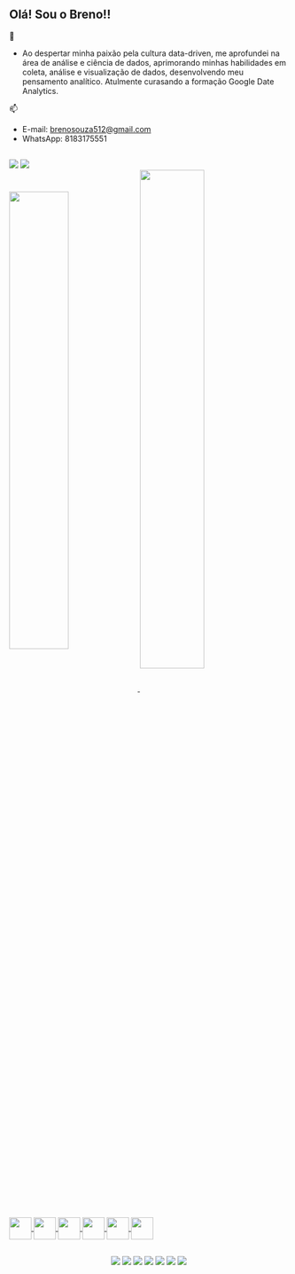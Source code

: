 ## Olá! Sou o Breno!!

📕
- Ao despertar minha paixão pela cultura data-driven, me aprofundei na área de análise e ciência de dados, aprimorando minhas habilidades em coleta, análise e visualização de dados, desenvolvendo meu pensamento analítico. Atulmente curasando a formação Google Date Analytics.

📫 
- E-mail: brenosouza512@gmail.com
- WhatsApp: 8183175551
 ## 
 <html>
  <div style="display: inline_block">
    <a href="https://www.linkedin.com/in/breno-sz/" target="_blank"><img src="https://img.shields.io/badge/LinkedIn-0077B5?style=for-the-badge&logo=linkedin&logoColor=white"></a>
    <a href="mailto:brenosouza512@gmail.com"><img src="https://img.shields.io/badge/Gmail-D14836?style=for-the-badge&logo=gmail&logoColor=white"></a> 
  </div>

  <div>
    <a href="https://github.com/breno-sz">
    <img align="center" width="46%" src="https://github-readme-stats.vercel.app/api?username=bren0512&show_icons=true&theme=tokyonight&count_private=true"/>
    <img align="center" width="48%" src ="https://github-readme-stats.vercel.app/api/top-langs/?username=bren0512&layout=compact&theme=tokyonight&hide"/>
  </div>

  <div style="display: inline_block"><br> 
    <img align="center" heigth="30" width="40" src="https://cdn.jsdelivr.net/gh/devicons/devicon/icons/python/python-original.svg"/>
    <img align="center" heigth="30" width="40" src="https://cdn.jsdelivr.net/gh/devicons/devicon/icons/pandas/pandas-original-wordmark.svg"/>
    <img align="center" heigth="30" width="40" src="https://cdn.jsdelivr.net/gh/devicons/devicon/icons/mysql/mysql-original.svg"/>
    <img align="center" heigth="30" width="40" src="https://cdn.jsdelivr.net/gh/devicons/devicon/icons/java/java-original.svg" />
    <img align="center" heigth="30" width="40" src="https://cdn.jsdelivr.net/gh/devicons/devicon/icons/html5/html5-original.svg"/>
    <img align="center" heigth="30" width="40" src="https://cdn.jsdelivr.net/gh/devicons/devicon/icons/css3/css3-original.svg" />
  </div>

  ##

  <div style="display: inline_block" align="center">
    <a><img src="https://img.shields.io/badge/Tableau-E97627?style=for-the-badge&logo=Tableau&logoColor=white" target="_blank"></a>
    <a><img src="https://img.shields.io/badge/PowerBI-F2C811?style=for-the-badge&logo=Power%20BI&logoColor=white" target="_blank"></a>
    <a><img src="https://img.shields.io/badge/MySQL-005C84?style=for-the-badge&logo=mysql&logoColor=white" target="_blank"></a>
    <a><img src="https://img.shields.io/badge/Markdown-000000?style=for-the-badge&logo=markdown&logoColor=white" target="_blank"></a>
    <a></a><img src="https://img.shields.io/badge/Python-FFD43B?style=for-the-badge&logo=python&logoColor=blue" target="_blank"></a>
    <a><img src="https://img.shields.io/badge/Colab-F9AB00?style=for-the-badge&logo=googlecolab&color=525252" target="_blank"></a>
    <a><img src="https://img.shields.io/badge/GIT-E44C30?style=for-the-badge&logo=git&logoColor=white" target="_blank"></a>
  <div>
</html>
